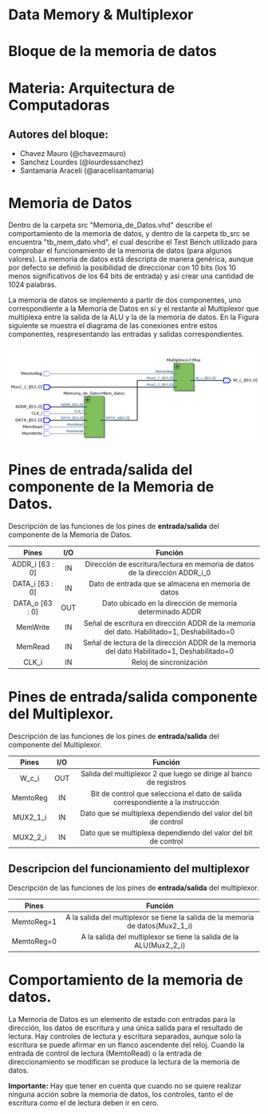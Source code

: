 # Data Memory & Multiplexor
# Bloque de la memoria de datos

# Materia: Arquitectura de Computadoras
## Autores del bloque:
- Chavez Mauro (@chavezmauro) 
- Sanchez Lourdes (@lourdessanchez)
- Santamaria Araceli (@aracelisantamaria)

# Memoria de Datos
Dentro de la carpeta src "Memoria_de_Datos.vhd" describe el comportamiento de la memoria de datos, y dentro de la carpeta tb_src se encuentra "tb_mem_dato.vhd", el cual describe el Test Bench utilizado para comprobar el funcionamiento de la memoria de datos (para algunos valores). La memoria de datos está descripta de manera genérica, aunque por defecto se definió la posibilidad de direccionar con 10 bits (los 10 menos significativos de los 64 bits de entrada) y asi crear una cantidad de 1024 palabras.

La memoria de datos se implemento a partir de dos componentes, uno correspondiente a la Memoria de Datos en sí y el restante al Multiplexor que multiplexa entre la salida de la ALU y la de la memoria de datos. En la Figura siguiente se muestra el diagrama de las conexiones entre estos componentes, respresentando las entradas y salidas correspondientes. 

![Memoria de datos & Mux](https://github.com/uP-ArqCom2018/Data_Memory/blob/master/images/DataMemory_Mux.PNG)


# Pines de entrada/salida del componente de la Memoria de Datos.
Descripción de las funciones de los pines de **entrada/salida** del componente de la Memoria de Datos.

| Pines                | I/O      |   Función                                                |
|     :----:           |  :----:  |          :----:                                            |
|ADDR_i [63 : 0]       | IN       | Dirección de escritura/lectura en memoria de datos de la dirección ADDR_i_0   |
|DATA_i [63 : 0]       | IN       | Dato de entrada  que se almacena en memoria de datos |
|DATA_o [63 : 0]       | OUT      | Dato ubicado en la dirección de memoria determinado ADDR    |
|MemWrite              | IN       | Señal de escritura en dirección ADDR de la memoria del dato. Habilitado=1, Deshabilitado=0   |
|MemRead               | IN       | Señal de lectura de la dirección ADDR de la memoria del dato Habilitado=1, Deshabilitado=0   |
|CLK_i                 | IN       | Reloj de sincronización ||CLK_i                 | IN       | Reloj de sincronización |

# Pines de entrada/salida componente del Multiplexor.
Descripción de las funciones de los pines de **entrada/salida** del componente del Multiplexor.

| Pines                | I/O      |   Función                                                |
|     :----:           |  :----:  |          :----:                                            |
|W_c_i                 | OUT      | Salida del multiplexor 2 que luego se dirige al banco de registros |
|MemtoReg              | IN       | Bit de control que selecciona el dato de salida correspondiente a la instrucción |
|MUX2_1_i              | IN       | Dato que se multiplexa dependiendo del valor del bit de control |
|MUX2_2_i              | IN       | Dato que se multiplexa dependiendo del valor del bit de control |


## Descripcion del funcionamiento del multiplexor 
Descripción de las funciones de los pines de **entrada/salida** del multiplexor.

| Pines                |    Función                                                |
|     :----:           |         :----:                                            |
|MemtoReg=1            | A la salida del multiplexor se tiene la salida de la memoria de datos(Mux2_1_i) |
|MemtoReg=0            | A la salida del multiplexor se tiene la salida de la ALU(Mux2_2_i) |

# Comportamiento de la memoria de datos.
La Memoria de Datos es un elemento de estado con entradas para la dirección, los datos de escritura y  una única salida para el resultado de lectura.  Hay controles de lectura y escritura separados, aunque solo la escritura se puede afirmar en un flanco ascendente del reloj. Cuando la entrada de control de lectura (MemtoRead) o la entrada de direccionamiento se modifican se produce la lectura de la memoria de datos. 

**Importante:** Hay que tener en cuenta que cuando no se quiere realizar ninguna acción sobre la memoria de datos, los controles, tanto el de escritura como el de lectura deben ir en cero. 

